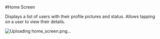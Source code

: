 #Home Screen

Displays a list of users with their profile pictures and status.
Allows tapping on a user to view their details.

![Uploading home_screen.png…]()
